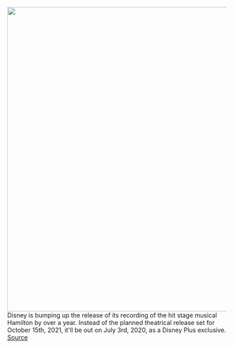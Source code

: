 <img src='https://cdn.vox-cdn.com/thumbor/Cxv39Nw-8fZ5PJbzUaIw7rVFKhk=/0x0:1200x800/1200x800/filters:focal(504x304:696x496)/cdn.vox-cdn.com/uploads/chorus_image/image/66784618/EP3ccbPVUAIdM4R.0.jpeg' width='700px' /><br/>
Disney is bumping up the release of its recording of the hit stage musical Hamilton by over a year. Instead of the planned theatrical release set for October 15th, 2021, it'll be out on July 3rd, 2020, as a Disney Plus exclusive.
<a href='https://www.theverge.com/2020/5/12/21255693/hamilton-musical-disney-plus-early-release-date-streaming-broadway-miranda'> Source <a/>